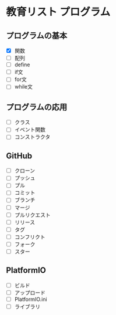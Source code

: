 # 教育リスト プログラム

## プログラムの基本
- [x] 関数
- [ ] 配列
- [ ] define
- [ ] if文
- [ ] for文
- [ ] while文

## プログラムの応用
- [ ] クラス
- [ ] イベント関数
- [ ] コンストラクタ

## GitHub
- [ ] クローン
- [ ] プッシュ
- [ ] プル
- [ ] コミット
- [ ] ブランチ
- [ ] マージ
- [ ] プルリクエスト
- [ ] リリース
- [ ] タグ
- [ ] コンフリクト
- [ ] フォーク
- [ ] スター

## PlatformIO
- [ ] ビルド
- [ ] アップロード
- [ ] PlatformIO.ini
- [ ] ライブラリ